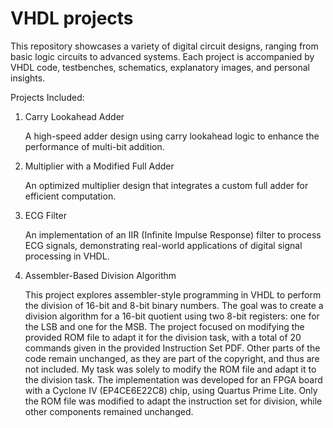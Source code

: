 # VHDL projects
This repository showcases a variety of digital circuit designs, ranging from basic logic circuits to advanced systems. Each project is accompanied by VHDL code, testbenches, schematics, explanatory images, and personal insights.

Projects Included:

1. Carry Lookahead Adder
   
   A high-speed adder design using carry lookahead logic to enhance the performance of multi-bit addition.
   
2. Multiplier with a Modified Full Adder
   
   An optimized multiplier design that integrates a custom full adder for efficient computation.
   
3. ECG Filter
   
   An implementation of an IIR (Infinite Impulse Response) filter to process ECG signals, demonstrating real-world applications of digital signal processing in VHDL.
   
4. Assembler-Based Division Algorithm

   This project explores assembler-style programming in VHDL to perform the division of 16-bit and 8-bit binary numbers. The goal was to create a division algorithm for a 16-bit quotient using two 8-bit registers: one for the LSB and one for the MSB. The project focused on modifying the provided ROM file to adapt it for the division task, with a total of 20 commands given in the provided Instruction Set PDF. Other parts of the code remain unchanged, as they are part of the copyright, and thus are not included. My task was solely to modify the ROM file and adapt it to the division task.
The implementation was developed for an FPGA board with a Cyclone IV (EP4CE6E22C8) chip, using Quartus Prime Lite. Only the ROM file was modified to adapt the instruction set for division, while other components remained unchanged.
